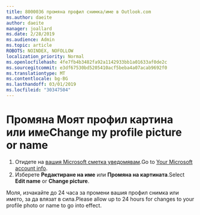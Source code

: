```yaml
---
title: 8000036 промяна профил снимка/име в Outlook.com
ms.author: daeite
author: daeite
manager: joallard
ms.date: 2/28/2019
ms.audience: Admin
ms.topic: article
ROBOTS: NOINDEX, NOFOLLOW
localization_priority: Normal
ms.openlocfilehash: 4fe7fb4b3482fa92a1142933bb1a01633af0de2c
ms.sourcegitcommit: e3df67530bd5205410acf5beba4a07acab9692f0
ms.translationtype: MT
ms.contentlocale: bg-BG
ms.lasthandoff: 03/01/2019
ms.locfileid: "30347504"
---
```

# <a name="change-my-profile-picture-or-name"></a><span data-ttu-id="295d4-102">Промяна Моят профил картина или име</span><span class="sxs-lookup"><span data-stu-id="295d4-102">Change my profile picture or name</span></span>

1. <span data-ttu-id="295d4-103">Отидете на [вашия Microsoft сметка уведомявам](https://go.microsoft.com/fwlink/p/?linkid=860841).</span><span class="sxs-lookup"><span data-stu-id="295d4-103">Go to [Your Microsoft account info](https://go.microsoft.com/fwlink/p/?linkid=860841).</span></span>
1. <span data-ttu-id="295d4-104">Изберете **Редактиране на име** или **Промяна на картината**.</span><span class="sxs-lookup"><span data-stu-id="295d4-104">Select **Edit name** or **Change picture**.</span></span>

<span data-ttu-id="295d4-105">Моля, изчакайте до 24 часа за промени вашия профил снимка или името, за да влязат в сила.</span><span class="sxs-lookup"><span data-stu-id="295d4-105">Please allow up to 24 hours for changes to your profile photo or name to go into effect.</span></span>